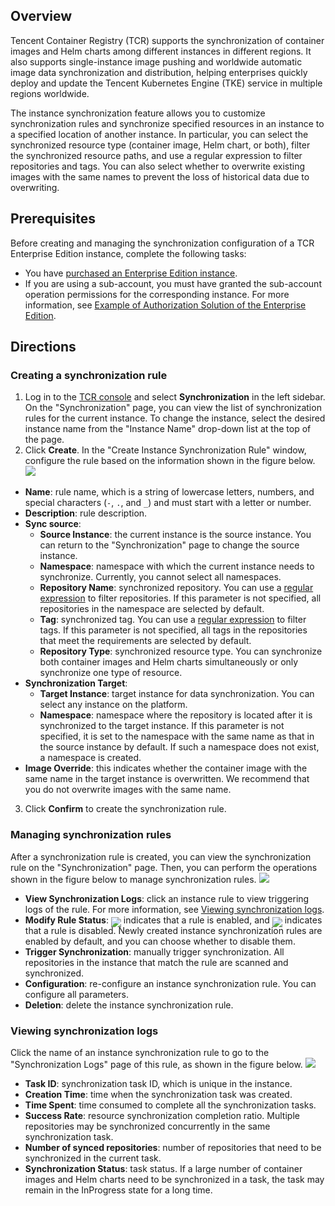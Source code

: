 
## Overview
Tencent Container Registry (TCR) supports the synchronization of container images and Helm charts among different instances in different regions. It also supports single-instance image pushing and worldwide automatic image data synchronization and distribution, helping enterprises quickly deploy and update the Tencent Kubernetes Engine (TKE) service in multiple regions worldwide.

The instance synchronization feature allows you to customize synchronization rules and synchronize specified resources in an instance to a specified location of another instance. In particular, you can select the synchronized resource type (container image, Helm chart, or both), filter the synchronized resource paths, and use a regular expression to filter repositories and tags. You can also select whether to overwrite existing images with the same names to prevent the loss of historical data due to overwriting.

## Prerequisites

Before creating and managing the synchronization configuration of a TCR Enterprise Edition instance, complete the following tasks:
- You have [purchased an Enterprise Edition instance](https://intl.cloud.tencent.com/document/product/1051/39088).
- If you are using a sub-account, you must have granted the sub-account operation permissions for the corresponding instance. For more information, see [Example of Authorization Solution of the Enterprise Edition](https://intl.cloud.tencent.com/document/product/1051/37248).

## Directions
### Creating a synchronization rule
1. Log in to the [TCR console](https://console.cloud.tencent.com/tcr) and select **Synchronization** in the left sidebar.
On the "Synchronization" page, you can view the list of synchronization rules for the current instance. To change the instance, select the desired instance name from the "Instance Name" drop-down list at the top of the page.
2. Click **Create**. In the "Create Instance Synchronization Rule" window, configure the rule based on the information shown in the figure below.
![](https://main.qcloudimg.com/raw/6de531925e0b97e02961059d703279c8.png)
 - **Name**: rule name, which is a string of lowercase letters, numbers, and special characters (`-`, `.`, and `_`) and must start with a letter or number.
 - **Description**: rule description.
 - **Sync source**:
    - **Source Instance**: the current instance is the source instance. You can return to the "Synchronization" page to change the source instance.
    - **Namespace**: namespace with which the current instance needs to synchronize. Currently, you cannot select all namespaces.
    - **Repository Name**: synchronized repository. You can use a [regular expression](https://intl.cloud.tencent.com/document/product/1051/35488) to filter repositories. If this parameter is not specified, all repositories in the namespace are selected by default.
    - **Tag**: synchronized tag. You can use a [regular expression](https://intl.cloud.tencent.com/document/product/1051/35488) to filter tags. If this parameter is not specified, all tags in the repositories that meet the requirements are selected by default.
    - **Repository Type**: synchronized resource type. You can synchronize both container images and Helm charts simultaneously or only synchronize one type of resource.
 - **Synchronization Target**:
    - **Target Instance**: target instance for data synchronization. You can select any instance on the platform.
    - **Namespace**: namespace where the repository is located after it is synchronized to the target instance. If this parameter is not specified, it is set to the namespace with the same name as that in the source instance by default. If such a namespace does not exist, a namespace is created.
 - **Image Override**: this indicates whether the container image with the same name in the target instance is overwritten. We recommend that you do not overwrite images with the same name.
3. Click **Confirm** to create the synchronization rule.

### Managing synchronization rules
After a synchronization rule is created, you can view the synchronization rule on the "Synchronization" page. Then, you can perform the operations shown in the figure below to manage synchronization rules.
![](https://main.qcloudimg.com/raw/dc388f24f649bb005bd8dd0df46220ae.png)

- **View Synchronization Logs**: click an instance rule to view triggering logs of the rule. For more information, see [Viewing synchronization logs](#CheckLog).
- **Modify Rule Status**: <img src="https://main.qcloudimg.com/raw/d31873587cb976e1429768b2dc2b0e16.png" style="margin:-6px 0px"> indicates that a rule is enabled, and <img src="https://main.qcloudimg.com/raw/5ba06490364505efc4d698e3adb1064e.png" style="margin:-6px 0px"> indicates that a rule is disabled. Newly created instance synchronization rules are enabled by default, and you can choose whether to disable them.
- **Trigger Synchronization**: manually trigger synchronization. All repositories in the instance that match the rule are scanned and synchronized.
- **Configuration**: re-configure an instance synchronization rule. You can configure all parameters.
- **Deletion**: delete the instance synchronization rule.

### Viewing synchronization logs[](id:CheckLog)
Click the name of an instance synchronization rule to go to the "Synchronization Logs" page of this rule, as shown in the figure below.
![](https://main.qcloudimg.com/raw/2261b918854b7d2d1a86ed40bdfc85bc.png)
- **Task ID**: synchronization task ID, which is unique in the instance.
- **Creation Time**: time when the synchronization task was created.
- **Time Spent**: time consumed to complete all the synchronization tasks.
- **Success Rate**: resource synchronization completion ratio. Multiple repositories may be synchronized concurrently in the same synchronization task.
- **Number of synced repositories**: number of repositories that need to be synchronized in the current task.
- **Synchronization Status**: task status. If a large number of container images and Helm charts need to be synchronized in a task, the task may remain in the InProgress state for a long time.



 

 

 

 

 



 

 

 

 

 

  

 

 

 

 

 

 

 

 

 

 

 





